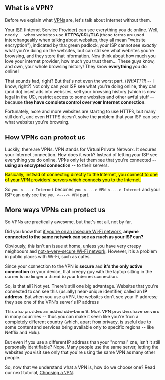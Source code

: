 ## What is a VPN?

Before we explain what [VPNs](glossary.html#vpn) are, let's talk about Internet without them.

Your [ISP](glossary.html#isp) (Internet Service Provider) can see everything you do online. Well, nearly -- when websites use **HTTPS/SSL/TLS** (these terms are used interchangeably when talking about websites, they all mean "website encryption"), indicated by that green padlock, your ISP cannot see *exactly* what you're doing on the websites, but can still see what websites you're browsing, and they store that information. Now think about how much you love your internet provider, how much you trust them... These guys know, and own, your whole browsing history! They know **everything** you do online!

That sounds bad, right? But that's not even the worst part. (*WHAT??!!* -- I know, right?) Not only can your ISP see what you're doing online, they can (and do) insert ads into websites, sell your browsing history (which is now legal in the US), restrict access to some websites and other awful stuff -- because **they have complete control over your Internet connection**.

Fortunately, more and more websites are starting to use HTTPS, but many still don't, and even HTTPS doesn't solve the problem that your ISP can see what websites you're browsing.

## How VPNs can protect us

Luckily, there are VPNs. VPN stands for Virtual Private Network. It secures your Internet connection. How does it work? Instead of letting your ISP see everything you do online, VPNs only let them see that you're connected -- **using an encrypted connection** -- to their servers.

<mark>Basically, instead of connecting directly to the Internet, you connect to one of your VPN providers' servers which connects you to the Internet.</mark>

So `you <----> Internet` becomes `you <----> VPN <----> Internet` and your ISP can only see the `you <----> VPN` part.

## More ways VPNs can protect us

So VPNs are practically awesome, but that's not all, not by far.

Did you know that [if you're on an insecure Wi-Fi network](wifi-security.html), **anyone connected to the same network can see as much as your ISP can?**

Obviously, this isn't an issue at home, unless you have very creepy neighbours and [not-a-very-secure Wi-Fi network](wifi-security.html). However, it is a problem in public places with Wi-Fi, such as cafés.

Since your connection to the VPN is **secure** and **it's the only active connection** on your device, that creepy guy with the laptop sitting in the corner is no longer a threat to your Internet connection.

So, is that all? Not yet. There's still one big advantage. Websites that you're connected to can see this (usually) near-unique identifier, called an **IP address**. But when you use a VPN, the websites don't see your IP address; they see one of the VPN's server's IP address.

This also provides an added side-benefit.  Most VPN providers have servers in many countries -- thus you can make it seem like you're from a completely different country (which, apart from privacy, is useful due to some content and services being available only to specific regions -- like Netflix and Hulu).

But even if you use a different IP address than your "normal" one, isn't it still personally identifiable? Nope. Many people use the same server, letting the websites you visit see only that you're using the same VPN as many other people.

So, now that we understand what a VPN is, how do we choose one? Read our next tutorial, [Choosing a VPN](choosing-a-vpn.html).
